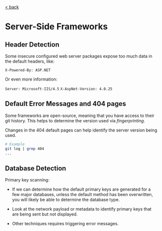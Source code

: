 [< back](../../TABLE_OF_CONTENT.md)

# Server-Side Frameworks

## Header Detection

Some insecure configured web server packages expose too much data in the default headers, like:

`X-Powered-By: ASP.NET`

Or even more information:

`Server: Microsoft-IIS/4.5`
`X-AspNet-Version: 4.0.25`

## Default Error Messages and 404 pages

Some frameworks are open-source, meaning that you have access to their git history. This helps to determine the version used via _fingerprinting_.

Changes in the 404 default pages can help identify the server version being used.

```sh
# Example
git log | grep 404
...
```

## Database Detection

Primary key scanning:

- If we can determine how the default primary keys are generated for a few major databases, unless the default method has been overwritten, you will likely be able to determine the database type.

- Look at the network payload or metadata to identify primary keys that are being sent but not displayed.

- Other techniques requires triggering error messages.

